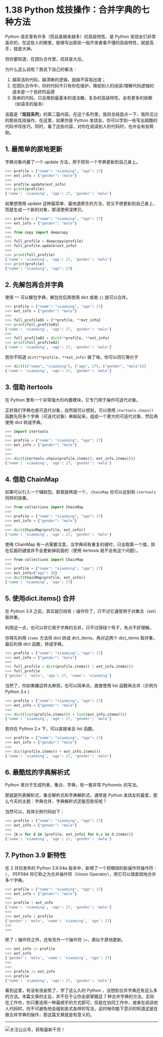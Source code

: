 # 1.38 Python 炫技操作：合并字典的七种方法

Python 语言里有许多（而且是越来越多）的高级特性，是 Python 发烧友们非常喜欢的。在这些人的眼里，能够写出那些一般开发者看不懂的高级特性，就是高手，就是大神。

但你要知道，在团队合作里，炫技是大忌。

为什么这么说呢？我说下自己的看法：

1. 越简洁的代码，越清晰的逻辑，就越不容易出错；
2. 在团队合作中，你的代码不只有你在维护，降低别人的阅读/理解代码逻辑的成本是一个良好的品德
3. 简单的代码，只会用到最基本的语法糖，复杂的高级特性，会有更多的依赖（如语言的版本）

该篇是「**炫技系列**」的第二篇内容，在这个系列里，我将总结盘点一下，我所见过的那些炫技操作。在这里，如果你是 Python 发烧友，你可以学到一些写出超酷的代码书写技巧。同时，看了这些内容，对你在阅读别人的代码时，也许会有些帮助。

## 1. 最简单的原地更新

字典对象内置了一个 update 方法，用于把另一个字典更新到自己身上。

```python
>>> profile = {"name": "xiaoming", "age": 27}
>>> ext_info = {"gender": "male"}
>>>
>>> profile.update(ext_info)
>>> print(profile)
{'name': 'xiaoming', 'age': 27, 'gender': 'male'}
```

如果想使用 update 这种最简单、最地道原生的方法，但又不想更新到自己身上，而是生成一个新的对象，那请使用深拷贝。

```python
>>> profile = {"name": "xiaoming", "age": 27}
>>> ext_info = {"gender": "male"}
>>>
>>> from copy import deepcopy
>>>
>>> full_profile = deepcopy(profile)
>>> full_profile.update(ext_info)
>>>
>>> print(full_profile)
{'name': 'xiaoming', 'age': 27, 'gender': 'male'}
>>> print(profile)
{"name": "xiaoming", "age": 27}
```



## 2. 先解包再合并字典

使用 `**` 可以解包字典，解包完后再使用 dict 或者 `{}` 就可以合并。

```python
>>> profile = {"name": "xiaoming", "age": 27}
>>> ext_info = {"gender": "male"}
>>>
>>> full_profile01 = {**profile, **ext_info}
>>> print(full_profile01)
{'name': 'xiaoming', 'age': 27, 'gender': 'male'}
>>>
>>> full_profile02 = dict(**profile, **ext_info)
>>> print(full_profile02)
{'name': 'xiaoming', 'age': 27, 'gender': 'male'}
```

若你不知道 `dict(**profile, **ext_info)` 做了啥，你可以将它等价于

```python
>>> dict((("name", "xiaoming"), ("age", 27), ("gender", "male")))
{'name': 'xiaoming', 'age': 27, 'gender': 'male'}
```



## 3. 借助 itertools

在 Python 里有一个非常强大的内置模块，它专门用于操作可迭代对象。

正好我们字典也是可迭代对象，自然就可以想到，可以使用 `itertools.chain()` 函数先将多个字典（可迭代对象）串联起来，组成一个更大的可迭代对象，然后再使用 dict 转成字典。

```python
>>> import itertools
>>>
>>> profile = {"name": "xiaoming", "age": 27}
>>> ext_info = {"gender": "male"}
>>>
>>>
>>> dict(itertools.chain(profile.items(), ext_info.items()))
{'name': 'xiaoming', 'age': 27, 'gender': 'male'}
```



## 4. 借助 ChainMap

如果可以引入一个辅助包，那我就再提一个， `ChainMap` 也可以达到和 `itertools` 同样的效果。

```python
>>> from collections import ChainMap
>>>
>>> profile = {"name": "xiaoming", "age": 27}
>>> ext_info = {"gender": "male"}
>>>
>>> dict(ChainMap(profile, ext_info))
{'name': 'xiaoming', 'age': 27, 'gender': 'male'}
```

使用 ChainMap 有一点需要注意，当字典间有重复的键时，只会取第一个值，排在后面的键值并不会更新掉前面的（使用 itertools 就不会有这个问题）。

```python
>>> from collections import ChainMap
>>>
>>> profile = {"name": "xiaoming", "age": 27}
>>> ext_info={"age": 30}
>>> dict(ChainMap(profile, ext_info))
{'name': 'xiaoming', 'age': 27}
```



## 5. 使用dict.items() 合并

在 Python 3.9 之前，其实就已经有 `|` 操作符了，只不过它通常用于对集合（set）取并集。

利用这一点，也可以将它用于字典的合并，只不过得绕个弯子，有点不好理解。

你得先利用 `items` 方法将 dict 转成 dict_items，再对这两个 dict_items 取并集，最后利用 dict 函数，转成字典。

```python
>>> profile = {"name": "xiaoming", "age": 27}
>>> ext_info = {"gender": "male"}
>>>
>>> full_profile = dict(profile.items() | ext_info.items())
>>> full_profile
{'gender': 'male', 'age': 27, 'name': 'xiaoming'}
```



当然了，你如果嫌这样太麻烦，也可以简单点，直接使用 list 函数再合并（示例为 Python 3.x ）

```python
>>> profile = {"name": "xiaoming", "age": 27}
>>> ext_info = {"gender": "male"}
>>>
>>> dict(list(profile.items()) + list(ext_info.items()))
{'name': 'xiaoming', 'age': 27, 'gender': 'male'}
```

若你在 Python 2.x 下，可以直接省去 list 函数。

```python
>>> profile = {"name": "xiaoming", "age": 27}
>>> ext_info = {"gender": "male"}
>>>
>>> dict(profile.items() + ext_info.items())
{'name': 'xiaoming', 'age': 27, 'gender': 'male'}
```



## 6. 最酷炫的字典解析式

Python 里对于生成列表、集合、字典，有一套非常 Pythonnic 的写法。

那就是列表解析式，集合解析式和字典解析式，通常是 Python 发烧友的最爱，那么今天的主题：字典合并，字典解析式还能否胜任呢？

当然可以，具体示例代码如下：

```python
>>> profile = {"name": "xiaoming", "age": 27}
>>> ext_info = {"gender": "male"}
>>>
>>> {k:v for d in [profile, ext_info] for k,v in d.items()}
{'name': 'xiaoming', 'age': 27, 'gender': 'male'}
```



## 7. Python 3.9 新特性

在 2 月份发布的 Python 3.9.04a 版本中，新增了一个抓眼球的新操作符操作符： `|`， PEP584 将它称之为合并操作符（Union Operator），用它可以很直观地合并多个字典。

```python
>>> profile = {"name": "xiaoming", "age": 27}
>>> ext_info = {"gender": "male"}
>>>
>>> profile | ext_info
{'name': 'xiaoming', 'age': 27, 'gender': 'male'}
>>>
>>> ext_info | profile
{'gender': 'male', 'name': 'xiaoming', 'age': 27}
>>>
>>>
```

除了 `|` 操作符之外，还有另外一个操作符 `|=`，类似于原地更新。

```python
>>> ext_info |= profile
>>> ext_info
{'gender': 'male', 'name': 'xiaoming', 'age': 27}
>>>
>>>
>>> profile |= ext_info
>>> profile
{'name': 'xiaoming', 'age': 27, 'gender': 'male'}
```



看到这里，有没有涨姿势了，学了这么久的 Python ，没想到合并字典还有这么多的方法。本篇文章的主旨，并不在于让你全部掌握这 7 种合并字典的方法，实际在工作中，你只要选用一种最顺手的方式即可，但是在协同工作中，或者在阅读他人代码时，你不可避免地会碰到各式各样的写法，这时候你能下意识的知道这是在做合并字典的操作，那这篇文章就是有意义的。



---



![关注公众号，获取最新干货！](http://image.python-online.cn/image-20200320125724880.png)